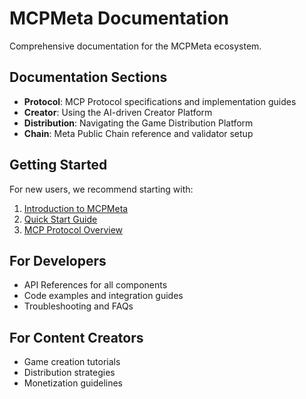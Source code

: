 # MCPMeta Documentation

Comprehensive documentation for the MCPMeta ecosystem.

## Documentation Sections

- **Protocol**: MCP Protocol specifications and implementation guides
- **Creator**: Using the AI-driven Creator Platform
- **Distribution**: Navigating the Game Distribution Platform
- **Chain**: Meta Public Chain reference and validator setup

## Getting Started

For new users, we recommend starting with:

1. [Introduction to MCPMeta](./introduction.md)
2. [Quick Start Guide](./quick-start.md)
3. [MCP Protocol Overview](./protocol/overview.md)

## For Developers

- API References for all components
- Code examples and integration guides
- Troubleshooting and FAQs

## For Content Creators

- Game creation tutorials
- Distribution strategies
- Monetization guidelines 